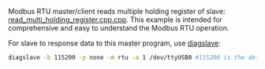 Modbus RTU master/client reads multiple holding register of slave: [read_multi_holding_register.cpp.cpp](read_multi_holding_register.cpp.cpp). This example is intended for comprehensive and easy to understand the Modbus RTU operation. 

For slave to response data to this master program, use [diagslave]():

```sh
diagslave -b 115200 -p none -m rtu -a 1 /dev/ttyUSB0 #115200 is the default baudrate of Ubuntu serial port
```